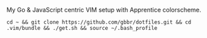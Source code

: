 My Go & JavaScript centric VIM setup with Apprentice colorscheme.

`cd ~ && git clone https://github.com/gbbr/dotfiles.git && cd .vim/bundle && ./get.sh && source ~/.bash_profile`

